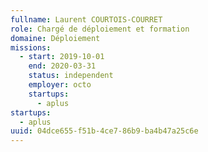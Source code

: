 ```yaml
---
fullname: Laurent COURTOIS-COURRET
role: Chargé de déploiement et formation
domaine: Déploiement
missions:
  - start: 2019-10-01
    end: 2020-03-31
    status: independent
    employer: octo
    startups:
      - aplus
startups:
  - aplus
uuid: 04dce655-f51b-4ce7-86b9-ba4b47a25c6e
---
```

